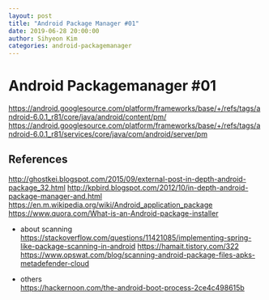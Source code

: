 ```yaml
---
layout: post
title: "Android Package Manager #01"
date: 2019-06-28 20:00:00
author: Sihyeon Kim
categories: android-packagemanager
---
```


# Android Packagemanager #01

https://android.googlesource.com/platform/frameworks/base/+/refs/tags/android-6.0.1_r81/core/java/android/content/pm/
https://android.googlesource.com/platform/frameworks/base/+/refs/tags/android-6.0.1_r81/services/core/java/com/android/server/pm

## References 

http://ghostkei.blogspot.com/2015/09/external-post-in-depth-android-package_32.html
http://kpbird.blogspot.com/2012/10/in-depth-android-package-manager-and.html
https://en.m.wikipedia.org/wiki/Android_application_package
https://www.quora.com/What-is-an-Android-package-installer


- about scanning  
https://stackoverflow.com/questions/11421085/implementing-spring-like-package-scanning-in-android
https://hamait.tistory.com/322
https://www.opswat.com/blog/scanning-android-package-files-apks-metadefender-cloud

- others  
https://hackernoon.com/the-android-boot-process-2ce4c498615b
